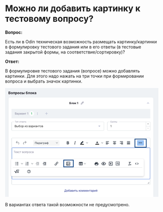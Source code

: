 # Можно ли добавить картинку к тестовому вопросу?

**Вопрос:**

Есть ли в Odin техническая возможность размещать картинку/картинки в формулировку тестового задания или в его ответы (в тестовые задания закрытой формы, на соответствие/сортировку)?

**Ответ:**

В формулировке тестового задания (вопросе) можно добавлять картинки. Для этого надо нажать на три точки при формировании вопроса и выбрать значок картинки.

![](<../.gitbook/assets/image (82).png>)

В вариантах ответа такой возможности не предусмотрено.
